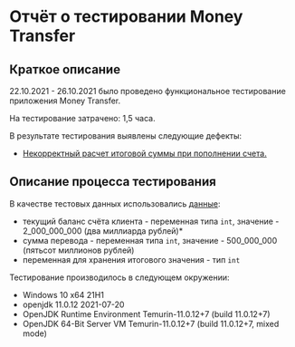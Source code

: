 # Отчёт о тестировании Money Transfer

## Краткое описание

22.10.2021 - 26.10.2021 было проведено функциональное тестирование приложения Money Transfer.

На тестирование затрачено: 1,5 часа.

В результате тестирования выявлены следующие дефекты:
* [Некорректный расчет итоговой суммы при пополнении счета.](https://github.com/RsnGrgrn/MoneyTransfer/issues/1#issue-1035137603)

## Описание процесса тестирования

В качестве тестовых данных использовались [данные](https://github.com/netology-code/javaqa-homeworks/blob/master/intro/MERGED.md#%D0%B7%D0%B0%D0%B4%D0%B0%D1%87%D0%B0-1---money-transfer):
* текущий баланс счёта клиента - переменная типа `int`, значение - 2_000_000_000 (два миллиарда рублей)*
* сумма перевода - переменная типа `int`, значение - 500_000_000 (пятьсот миллионов рублей)
* переменная для хранения итогового значения - тип `int`

Тестирование производилось в следующем окружении:
* Windows 10 x64 21H1
* openjdk 11.0.12 2021-07-20
* OpenJDK Runtime Environment Temurin-11.0.12+7 (build 11.0.12+7)
* OpenJDK 64-Bit Server VM Temurin-11.0.12+7 (build 11.0.12+7, mixed mode)